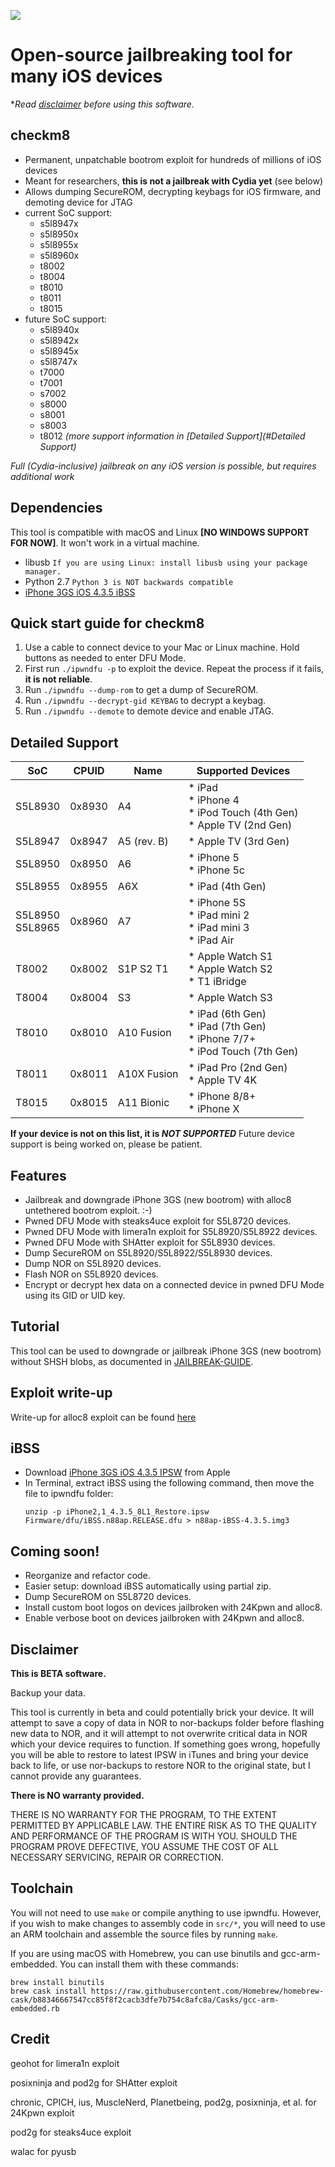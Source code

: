 ![](repo/ipwndfu.png)
# Open-source jailbreaking tool for many iOS devices


**Read [disclaimer](#disclaimer) before using this software.*


## checkm8

* Permanent, unpatchable bootrom exploit for hundreds of millions of iOS devices
* Meant for researchers, **this is not a jailbreak with Cydia yet** (see below)
* Allows dumping SecureROM, decrypting keybags for iOS firmware, and demoting device for JTAG
* current SoC support: 
    - s5l8947x
    - s5l8950x
    - s5l8955x
    - s5l8960x
    - t8002
    - t8004
    - t8010
    - t8011
    - t8015
* future SoC support:
    - s5l8940x
    - s5l8942x
    - s5l8945x
    - s5l8747x 
    - t7000
    - t7001
    - s7002
    - s8000
    - s8001
    - s8003
    - t8012
*(more support information in [Detailed Support](#Detailed Support)*

*Full (Cydia-inclusive) jailbreak on any iOS version is possible, but requires additional work*


## Dependencies

This tool is compatible with macOS and Linux **[NO WINDOWS SUPPORT FOR NOW]**. It won't work in a virtual machine.

* libusb `If you are using Linux: install libusb using your package manager.`
* Python 2.7 `Python 3 is NOT backwards compatible`
* [iPhone 3GS iOS 4.3.5 iBSS](#ibss)


## Quick start guide for checkm8

1. Use a cable to connect device to your Mac or Linux machine. Hold buttons as needed to enter DFU Mode.
2. First run ```./ipwndfu -p``` to exploit the device. Repeat the process if it fails, **it is not reliable**.
3. Run ```./ipwndfu --dump-rom``` to get a dump of SecureROM.
4. Run ```./ipwndfu --decrypt-gid KEYBAG``` to decrypt a keybag.
5. Run ```./ipwndfu --demote``` to demote device and enable JTAG.


## Detailed Support
| SoC                | CPUID  | Name        | Supported Devices                                                                  |
|--------------------|--------|-------------|------------------------------------------------------------------------------------|
| S5L8930            | 0x8930 | A4          | * iPad <br>* iPhone 4 <br>* iPod Touch (4th Gen) <br>* Apple TV (2nd Gen)          |
| S5L8947            | 0x8947 | A5 (rev. B) | * Apple TV (3rd Gen)                                                               |
| S5L8950            | 0x8950 | A6          | * iPhone 5 <br>* iPhone 5c                                                         |
| S5L8955            | 0x8955 | A6X         | * iPad (4th Gen)                                                                   |
| S5L8950<br>S5L8965 | 0x8960 | A7          | * iPhone 5S <br>* iPad mini 2 <br>* iPad mini 3 <br>* iPad Air                     |
| T8002              | 0x8002 | S1P S2 T1   | * Apple Watch S1 <br>* Apple Watch S2 <br>* T1 iBridge                             |
| T8004              | 0x8004 | S3          | * Apple Watch S3                                                                   |
| T8010              | 0x8010 | A10 Fusion  | * iPad (6th Gen) <br>* iPad (7th Gen) <br>* iPhone 7/7+ <br>* iPod Touch (7th Gen) |
| T8011              | 0x8011 | A10X Fusion | * iPad Pro (2nd Gen) <br>* Apple TV 4K                                             |
| T8015              | 0x8015 | A11 Bionic  | * iPhone 8/8+ <br>* iPhone X                                                       |

**If your device is not on this list, it is _NOT SUPPORTED_**
Future device support is being worked on, please be patient.

## Features

* Jailbreak and downgrade iPhone 3GS (new bootrom) with alloc8 untethered bootrom exploit. :-)
* Pwned DFU Mode with steaks4uce exploit for S5L8720 devices.
* Pwned DFU Mode with limera1n exploit for S5L8920/S5L8922 devices.
* Pwned DFU Mode with SHAtter exploit for S5L8930 devices.
* Dump SecureROM on S5L8920/S5L8922/S5L8930 devices.
* Dump NOR on S5L8920 devices.
* Flash NOR on S5L8920 devices.
* Encrypt or decrypt hex data on a connected device in pwned DFU Mode using its GID or UID key.


## Tutorial

This tool can be used to downgrade or jailbreak iPhone 3GS (new bootrom) without SHSH blobs, as documented in [JAILBREAK-GUIDE](https://github.com/axi0mX/ipwndfu/blob/master/JAILBREAK-GUIDE.md).


## Exploit write-up

Write-up for alloc8 exploit can be found [here](https://github.com/axi0mX/alloc8)


## iBSS

* Download [iPhone 3GS iOS 4.3.5 IPSW](http://appldnld.apple.com/iPhone4/041-1965.20110721.gxUB5/iPhone2,1_4.3.5_8L1_Restore.ipsw) from Apple
* In Terminal, extract iBSS using the following command, then move the file to ipwndfu folder:
   ```
   unzip -p iPhone2,1_4.3.5_8L1_Restore.ipsw Firmware/dfu/iBSS.n88ap.RELEASE.dfu > n88ap-iBSS-4.3.5.img3
   ```


## Coming soon!

* Reorganize and refactor code.
* Easier setup: download iBSS automatically using partial zip.
* Dump SecureROM on S5L8720 devices.
* Install custom boot logos on devices jailbroken with 24Kpwn and alloc8.
* Enable verbose boot on devices jailbroken with 24Kpwn and alloc8.

## Disclaimer

**This is BETA software.**

Backup your data.

This tool is currently in beta and could potentially brick your device. It will attempt to save a copy of data in NOR to nor-backups folder before flashing new data to NOR, and it will attempt to not overwrite critical data in NOR which your device requires to function. If something goes wrong, hopefully you will be able to restore to latest IPSW in iTunes and bring your device back to life, or use nor-backups to restore NOR to the original state, but I cannot provide any guarantees.

**There is NO warranty provided.**

THERE IS NO WARRANTY FOR THE PROGRAM, TO THE EXTENT PERMITTED BY APPLICABLE LAW. THE ENTIRE RISK AS TO THE QUALITY AND PERFORMANCE OF THE PROGRAM IS WITH YOU. SHOULD THE PROGRAM PROVE DEFECTIVE, YOU ASSUME THE COST OF ALL NECESSARY SERVICING, REPAIR OR CORRECTION.

## Toolchain

You will not need to use `make` or compile anything to use ipwndfu. However, if you wish to make changes to assembly code in `src/*`, you will need to use an ARM toolchain and assemble the source files by running `make`.

If you are using macOS with Homebrew, you can use binutils and gcc-arm-embedded. You can install them with these commands:

```
brew install binutils
brew cask install https://raw.githubusercontent.com/Homebrew/homebrew-cask/b88346667547cc85f8f2cacb3dfe7b754c8afc8a/Casks/gcc-arm-embedded.rb
```

## Credit

geohot for limera1n exploit

posixninja and pod2g for SHAtter exploit

chronic, CPICH, ius, MuscleNerd, Planetbeing, pod2g, posixninja, et al. for 24Kpwn exploit

pod2g for steaks4uce exploit

walac for pyusb
